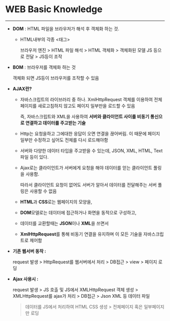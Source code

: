 # WEB Basic Knowledge

---

- **DOM** : HTML 파일을 브라우저가 해석 후 객체화 하는 것.
    - HTML내부의 각종 <태그>
        
        브라우저 엔진 > HTML 파일 해석 > HTML 객체화 > 객체화된 모델 JS 등으로 전달 > JS등이 조작
        
- **BOM** : 브라우저를 객체화 하는 것
    
    객체화 되면 JS등이 브라우저를 조작할 수 있음
    

- **AJAX란?**
    - 자바스크립트의 라이브러리 중 하나. XmlHttpRequest 객체를 이용하여 전체페이지를 새로고침하지 않고도 페이지 일부만을 로드할 수 있음
        
        즉, 자바스크립트와 XML을 사용하여 **서버와 클라이언트 사이를 비동기 통신으로 연결하고 데이터를 주고받는 기술**
        
    - Http는 요청을하고 그에대한 응답이 오면 연결을 끊어버림. 이 때문에 페이지 일부만 수정하고 싶어도 전체를 다시 로드해야함
    - 서버와 다양한 데이터 타입을 주고받을 수 있는데, JSON, XML, HTML, Text파일 등이 있다.
    - Ajax로는 클라이언트가 서버에게 요청을 해야 데이터를 얻는 클라이언트 풀링을 사용함.
        
        따라서 클라이언트 요청이 없어도 서버가 알아서 데이터를 전달해주는 서버 풀링은 사용할 수 없음
        
    - **HTML**과 **CSS**로는 웹페이지의 모양을,
    - **DOM**모델로는 데이터에 접근하거나 화면을 동적으로 구성하고,
    - 데이터를 교환할때는 **JSON**이나 **XML**을 쓰면서
    - **XmlHttpRequest**를 통해 비동기 연결을 유지하며 이 모든 기술을 자바스크립트로 제어함
    
- **기존 웹서버 동작 :**
    
    request 발생 > HttpRequest를 웹서버에서 처리 > DB접근 > view > 페이지 로딩
    
- **Ajax 사용시 :**
    
    request 발생 > JS 호출 및 JS에서 XMLHttpRequest 객체 생성 > XMLHttpRequest를 ajax가 처리 > DB접근 > Json XML 등 데이터 파일
    
    > 데이터를 JS에서 처리하여 HTML CSS 생성 > 전체페이지 혹은 일부페이지만 로딩
